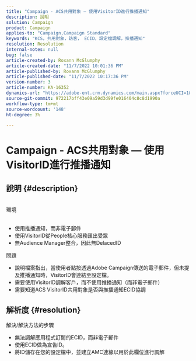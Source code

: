 ```yaml
---
title: "Campaign - ACS共用對象 — 使用VisitorID進行推播通知"
description: 說明
solution: Campaign
product: Campaign
applies-to: "Campaign,Campaign Standard"
keywords: "KCS，共用對象，訪客， ECID，設定檔調解，推播通知"
resolution: Resolution
internal-notes: null
bug: false
article-created-by: Roxann McGlumphy
article-created-date: "11/7/2022 10:01:36 PM"
article-published-by: Roxann McGlumphy
article-published-date: "11/7/2022 10:17:36 PM"
version-number: 3
article-number: KA-16352
dynamics-url: "https://adobe-ent.crm.dynamics.com/main.aspx?forceUCI=1&pagetype=entityrecord&etn=knowledgearticle&id=e453fbbe-e75e-ed11-9561-6045bd006704"
source-git-commit: 972217bff43e09a59d3d99fe016404c8c8d1990a
workflow-type: tm+mt
source-wordcount: '148'
ht-degree: 3%

---
```


# Campaign - ACS共用對象 — 使用VisitorID進行推播通知

## 說明 {#description}

<br>環境<br><br>
- 使用推播通知，而非電子郵件
- 使用VisitorID從People核心服務匯出受眾
- 無Audience Manager整合，因此無DelacedID

問題
- 說明檔案指出，當使用者點按透過Adobe Campaign傳送的電子郵件，但未提及推播通知時，VisitorID會連結至設定檔。
- 需要使用VisitorID調解客戶，而不使用推播通知（而非電子郵件）
- 需要知道ACS VisitorID共用對象是否與推播通知ECID協調







## 解析度 {#resolution}


解決/解決方法的步驟

- 無法調解應用程式訂閱的ECID，而非電子郵件
- 使用ECID做為宣告ID。
- 將ID儲存在您的設定檔中，並建立AMC連線以用於此欄位進行調解



